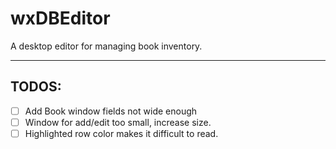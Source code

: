 # wxDBEditor 

A desktop editor for managing book inventory.

--- 

## TODOS:

- [ ] Add Book window fields not wide enough
- [ ] Window for add/edit too small, increase size.
- [ ] Highlighted row color makes it difficult to read.